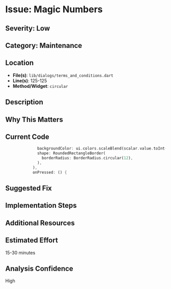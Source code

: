 # Issue: Magic Numbers

## Severity: Low

## Category: Maintenance

## Location
- **File(s)**: `lib/dialogs/terms_and_conditions.dart`
- **Line(s)**: 125-125
- **Method/Widget**: `circular`

## Description


## Why This Matters


## Current Code
```dart
              backgroundColor: ui.colors.scaleBlend(scalar.value.toInt()),
              shape: RoundedRectangleBorder(
                borderRadius: BorderRadius.circular(12),
              ),
            ),
            onPressed: () {
```

## Suggested Fix


## Implementation Steps


## Additional Resources


## Estimated Effort
15-30 minutes

## Analysis Confidence
High
